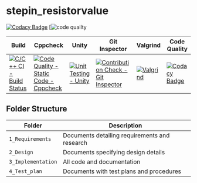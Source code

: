 # stepin_resistorvalue

[![Codacy Badge](https://app.codacy.com/project/badge/Grade/00be9b1607ea49329ab31849e6b19ca7)](https://www.codacy.com/gh/Daneswars/stepin_resistorvalue/dashboard?utm_source=github.com&amp;utm_medium=referral&amp;utm_content=Daneswars/stepin_resistorvalue&amp;utm_campaign=Badge_Grade)
[![code quailty](https://www.code-inspector.com/project/27545/score/svg)

  
 Build | Cppcheck | Unity | Git Inspector | Valgrind | Code Quality |
------|----------|-------|--------------|-------|---------|
[![C/C++ CI - Build Status](https://github.com/Daneswars/stepin_resistorvalue/actions/workflows/c-build.yml/badge.svg)](https://github.com/Daneswars/stepin_resistorvalue/actions/workflows/c-build.yml)|[![Code Quality - Static Code - Cppcheck](https://github.com/Daneswars/stepin_resistorvalue/actions/workflows/cppcheck.yml/badge.svg)](https://github.com/Daneswars/stepin_resistorvalue/actions/workflows/cppcheck.yml)|[![Unit Testing - Unity](https://github.com/Daneswars/stepin_resistorvalue/actions/workflows/unit-test.yml/badge.svg)](https://github.com/Daneswars/stepin_resistorvalue/actions/workflows/unit-test.yml)|[![Contribution Check - Git Inspector](https://github.com/Daneswars/stepin_resistorvalue/actions/workflows/gitinspector.yml/badge.svg)](https://github.com/Daneswars/stepin_resistorvalue/actions/workflows/gitinspector.yml)|[![Valgrind](https://github.com/Daneswars/stepin_resistorvalue/actions/workflows/Valgrind.yml/badge.svg)](https://github.com/Daneswars/stepin_resistorvalue/actions/workflows/Valgrind.yml)|[![Codacy Badge](https://app.codacy.com/project/badge/Grade/00be9b1607ea49329ab31849e6b19ca7)](https://www.codacy.com/gh/Daneswars/stepin_resistorvalue/dashboard?utm_source=github.com&amp;utm_medium=referral&amp;utm_content=Daneswars/stepin_resistorvalue&amp;utm_campaign=Badge_Grade)

 ## Folder Structure
Folder             | Description
-------------------| -----------------------------------------
`1_Requirements`   | Documents detailing requirements and research
`2_Design`         | Documents specifying design details
`3_Implementation` | All code and documentation
`4_Test_plan`      | Documents with test plans and procedures

